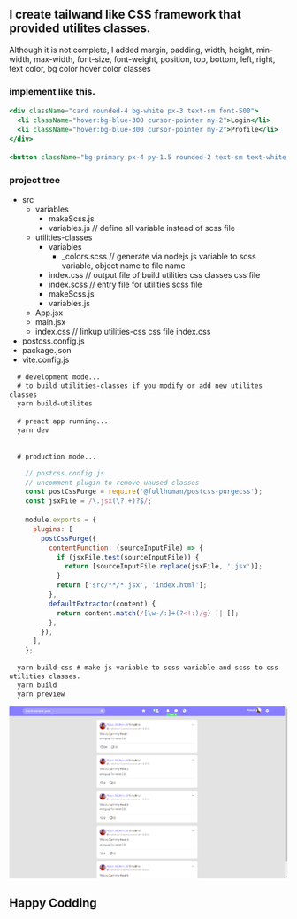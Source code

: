 

## I create tailwand like CSS framework that provided utilites classes.

Although it is not complete,
I added margin, padding, width, height, min-width, max-width, font-size, font-weight, position, top, bottom, left, right, text color, bg color hover color
classes

### implement like this.
```jsx
<div className="card rounded-4 bg-white px-3 text-sm font-500">
  <li className="hover:bg-blue-300 cursor-pointer my-2">Login</li>
  <li className="hover:bg-blue-300 cursor-pointer my-2">Profile</li>
</div>

<button className="bg-primary px-4 py-1.5 rounded-2 text-sm text-white cursor-pointer hover:bg-blue-300">Login</button>
```

### project tree
<ul>
    <li>src
      <ul>
        <li>
          variables
          <ul>
            <li>makeScss.js</li>
            <li>variables.js  // define all variable instead of scss file</li>
          </ul>
        </li>
        <li>
          utilities-classes
          <ul>
            <li>
            variables 
            <ul>
              <li>_colors.scss // generate via nodejs js variable to scss variable, object name to file name </li>             
            </ul>
            </li>   
            <li>index.css   // output file of build utilities css classes css file </li>
            <li>index.scss   // entry file for utilities scss file </li>
          </ul>
          <ul>
            <li>makeScss.js</li>
            <li>variables.js</li>
          </ul>
        </li>
        <li>App.jsx</li>
        <li>main.jsx</li>
        <li>index.css   // linkup utilities-css css file index.css </li>
      </ul>
    </li>
    <li>postcss.config.js</li>
    <li>package.json</li>
    <li>vite.config.js</li>
  </ul>



```shell
  # development mode...
  # to build utilities-classes if you modify or add new utilites classes
  yarn build-utilites 
  
  # preact app running...  
  yarn dev
  
  
  # production mode...
```
```javascript
    // postcss.config.js
    // uncomment plugin to remove unused classes
    const postCssPurge = require('@fullhuman/postcss-purgecss');
    const jsxFile = /\.jsx(\?.+)?$/;
    
    module.exports = {
      plugins: [
        postCssPurge({
          contentFunction: (sourceInputFile) => {
            if (jsxFile.test(sourceInputFile)) {
              return [sourceInputFile.replace(jsxFile, '.jsx')];
            }
            return ['src/**/*.jsx', 'index.html'];
          },
          defaultExtractor(content) {
            return content.match(/[\w-/:]+(?<!:)/g) || [];
          },
        }),
      ],
    };
```
```shell
  yarn build-css # make js variable to scss variable and scss to css utilities classes. 
  yarn build
  yarn preview
```

![preview](https://raw.githubusercontent.com/rasel-code-dev/css-utitiles-framework__like-tailwand-css/master/create_tailwand%20like%20framework.png)


## Happy Codding

